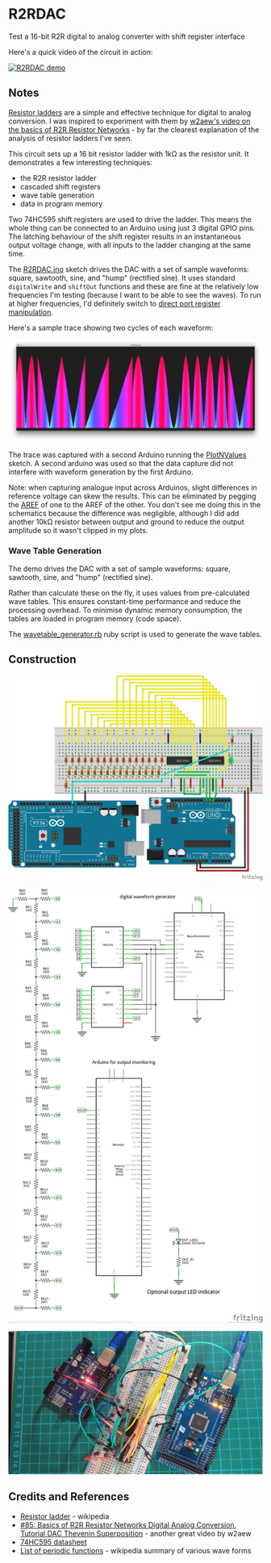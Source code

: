 # R2RDAC

Test a 16-bit R2R digital to analog converter with shift register interface

Here's a quick video of the circuit in action:

[![R2RDAC demo](http://img.youtube.com/vi/7upWKor84-4/0.jpg)](http://www.youtube.com/watch?v=7upWKor84-4)

## Notes

[Resistor ladders](https://en.wikipedia.org/wiki/Resistor_ladder) are a simple and effective technique
for digital to analog conversion. I was inspired to experiment with them by
[w2aew's video on the basics of R2R Resistor Networks](https://www.youtube.com/watch?v=AulX1OM7RwE) - by far
the clearest explanation of the analysis of resistor ladders I've seen.

This circuit sets up a 16 bit resistor ladder with 1kΩ as the resistor unit. It demonstrates a few interesting techniques:
* the R2R resistor ladder
* cascaded shift registers
* wave table generation
* data in program memory

Two 74HC595 shift registers are used to drive the ladder. This means the whole thing can be connected
to an Arduino using just 3 digital GPIO pins. The latching behaviour of the shift register results in
an instantaneous output voltage change, with all inputs to the ladder changing at the same time.

The [R2RDAC.ino](./R2RDAC.ino) sketch drives the DAC with a set of sample waveforms: square, sawtooth, sine, and "hump" (rectified sine). It uses standard `digitalWrite` and `shiftOut` functions and these are fine at the
relatively low frequencies I'm testing (because I want to be able to see the waves).
To run at higher frequencies, I'd definitely switch to [direct port register manipulation](https://www.arduino.cc/en/Reference/PortManipulation).

Here's a sample trace showing two cycles of each waveform:

![processing trace](./assets/processing_trace.png?raw=true)

The trace was captured with a second Arduino running the [PlotNValues](..//PlotNValues) sketch.
A second arduino was used so that the data capture did not interfere with waveform generation
by the first Arduino.

Note: when capturing analogue input across Arduinos, slight differences in reference voltage
can skew the results. This can be eliminated by pegging the
[AREF](https://www.arduino.cc/en/Reference/AnalogReference) of one to the AREF of the other.
You don't see me doing this in the schematics because the difference was negligible, although
I did add another 10kΩ resistor between output and ground to reduce the output amplitude so
it wasn't clipped in my plots.

### Wave Table Generation

The demo drives the DAC with a set of sample waveforms: square, sawtooth, sine, and "hump" (rectified sine).

Rather than calculate these on the fly, it uses values from pre-calculated wave tables.
This ensures constant-time performance and reduce the processing overhead.
To minimise dynamic memory consumption, the tables are loaded in program memory (code space).

The [wavetable_generator.rb](./wavetable_generator.rb) ruby script is used to generate the wave tables.


## Construction

![Breadboard](./assets/R2RDAC_bb.jpg?raw=true)

![The Schematic](./assets/R2RDAC_schematic.jpg?raw=true)

![The Build](./assets/R2RDAC_build.jpg?raw=true)

## Credits and References
* [Resistor ladder](https://en.wikipedia.org/wiki/Resistor_ladder) - wikipedia
* [#85: Basics of R2R Resistor Networks Digital Analog Conversion, Tutorial DAC Thevenin Superposition](https://www.youtube.com/watch?v=AulX1OM7RwE) - another great video by w2aew
* [74HC595 datasheet](http://www.futurlec.com/74HC/74HC595.shtml)
* [List of periodic functions](https://en.wikipedia.org/wiki/List_of_periodic_functions) - wikipedia summary of various wave forms

